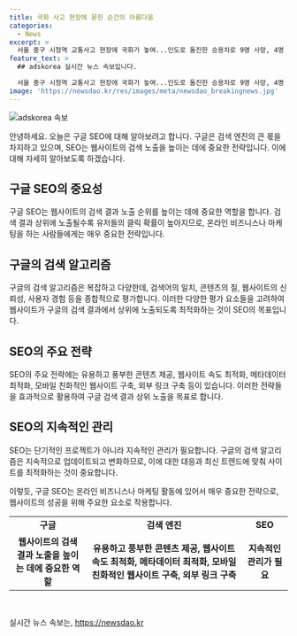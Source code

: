 ```yaml
---
title: 국화 사고 현장에 묻힌 순간의 아름다움
categories:
  - News
excerpt: >
  서울 중구 시청역 교통사고 현장에 국화가 놓여...인도로 돌진한 승용차로 9명 사망, 4명 부상 - 서울 중구 시청역 근처에서 발생한 대형 교통사고 현장에 국화가 놓여있어 관심이 쏠리고 있다. 승용차가 역주행하여 인도로 돌진해 9명이 사망하고 4명이 부상을 입었다. 사건으로 인해 큰 충격이 일고 있으며, 자세한 경위와 피해자들의 소식을 기다리고 있는 중이다.
feature_text: >
  ## adskorea 실시간 뉴스 속보입니다.

  서울 중구 시청역 교통사고 현장에 국화가 놓여...인도로 돌진한 승용차로 9명 사망, 4명 부상 - 서울 중구 시청역 근처에서 발생한 대형 교통사고 현장에 국화가 놓여있어 관심이 쏠리고 있다. 승용차가 역주행하여 인도로 돌진해 9명이 사망하고 4명이 부상을 입었다. 사건으로 인해 큰 충격이 일고 있으며, 자세한 경위와 피해자들의 소식을 기다리고 있는 중이다.
image: 'https://newsdao.kr/res/images/meta/newsdao_breakingnews.jpg'
---
```


<p><img src="https://newsdao.kr/res/images/meta/newsdao_breakingnews.jpg" alt="adskorea 속보" /></p>

<p>안녕하세요. 오늘은 구글 SEO에 대해 알아보려고 합니다. 구글은 검색 엔진의 큰 몫을 차지하고 있으며, SEO는 웹사이트의 검색 노출을 높이는 데에 중요한 전략입니다. 이에 대해 자세히 알아보도록 하겠습니다.</p>

<h2 data-ke-size="size26">구글 SEO의 중요성</h2>

<p data-ke-size="size16">구글 SEO는 웹사이트의 검색 결과 노출 순위를 높이는 데에 중요한 역할을 합니다. 검색 결과 상위에 노출될수록 유저들의 클릭 확률이 높아지므로, 온라인 비즈니스나 마케팅을 하는 사람들에게는 매우 중요한 전략입니다.</p>

<h2 data-ke-size="size26">구글의 검색 알고리즘</h2>

<p data-ke-size="size16">구글의 검색 알고리즘은 복잡하고 다양한데, 검색어의 일치, 콘텐츠의 질, 웹사이트의 신뢰성, 사용자 경험 등을 종합적으로 평가합니다. 이러한 다양한 평가 요소들을 고려하여 웹사이트가 구글의 검색 결과에서 상위에 노출되도록 최적화하는 것이 SEO의 목표입니다.</p>

<h2 data-ke-size="size26">SEO의 주요 전략</h2>

<p data-ke-size="size16">SEO의 주요 전략에는 유용하고 풍부한 콘텐츠 제공, 웹사이트 속도 최적화, 메타데이터 최적화, 모바일 친화적인 웹사이트 구축, 외부 링크 구축 등이 있습니다. 이러한 전략들을 효과적으로 활용하여 구글 검색 결과 상위 노출을 목표로 합니다.</p>

<h2 data-ke-size="size26">SEO의 지속적인 관리</h2>

<p data-ke-size="size16">SEO는 단기적인 프로젝트가 아니라 지속적인 관리가 필요합니다. 구글의 검색 알고리즘은 지속적으로 업데이트되고 변화하므로, 이에 대한 대응과 최신 트렌드에 맞춰 사이트를 최적화하는 것이 중요합니다.</p>

<p data-ke-size="size16">이렇듯, 구글 SEO는 온라인 비즈니스나 마케팅 활동에 있어서 매우 중요한 전략으로, 웹사이트의 성공을 위해 주요한 요소로 작용합니다.</p>

<table>
  <tr>
    <td style="text-align: center; height: 17px;"><b>구글</b></td>
    <td style="text-align: center; height: 17px;"><b>검색 엔진</b></td>
    <td style="text-align: center; height: 17px;"><b>SEO</b></td>
  </tr>
  <tr>
    <td style="text-align: center; height: 17px;"><b>웹사이트의 검색 결과 노출을 높이는 데에 중요한 역할</b></td>
    <td style="text-align: center; height: 17px;"><b>유용하고 풍부한 콘텐츠 제공, 웹사이트 속도 최적화, 메타데이터 최적화, 모바일 친화적인 웹사이트 구축, 외부 링크 구축</b></td>
    <td style="text-align: center; height: 17px;"><b>지속적인 관리가 필요</b></td>
  </tr>
</table>

<p data-ke-size="size16">&nbsp;</p>
실시간 뉴스 속보는, <a href="https://newsdao.kr" rel="dofollow">https://newsdao.kr</a>


